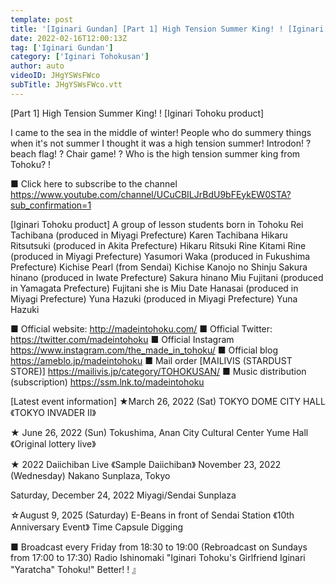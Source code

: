 ```yaml
---
template: post
title: '[Iginari Gundan] [Part 1] High Tension Summer King! ! [Iginari Tohoku product]'
date: 2022-02-16T12:00:13Z
tag: ['Iginari Gundan']
category: ['Iginari Tohokusan']
author: auto 
videoID: JHgYSWsFWco
subTitle: JHgYSWsFWco.vtt
---
```

[Part 1] High Tension Summer King! ! [Iginari Tohoku product]

I came to the sea in the middle of winter!
People who do summery things when it's not summer
I thought it was a high tension summer!
Introdon! ? beach flag! ? Chair game! ?
Who is the high tension summer king from Tohoku? !

■ Click here to subscribe to the channel
https://www.youtube.com/channel/UCuCBILJrBdU9bFEykEW0STA?sub_confirmation=1


[Iginari Tohoku product]
A group of lesson students born in Tohoku
Rei Tachibana (produced in Miyagi Prefecture) Karen Tachibana
Hikaru Ritsutsuki (produced in Akita Prefecture) Hikaru Ritsuki
Rine Kitami Rine (produced in Miyagi Prefecture)
Yasumori Waka (produced in Fukushima Prefecture)
Kichise Pearl (from Sendai) Kichise Kanojo no Shinju
Sakura hinano (produced in Iwate Prefecture) Sakura hinano
Miu Fujitani (produced in Yamagata Prefecture) Fujitani she is Miu
Date Hanasai (produced in Miyagi Prefecture)
Yuna Hazuki (produced in Miyagi Prefecture) Yuna Hazuki

■ Official website: http://madeintohoku.com/
■ Official Twitter: https://twitter.com/madeintohoku
■ Official Instagram https://www.instagram.com/the_made_in_tohoku/
■ Official blog https://ameblo.jp/madeintohoku
■ Mail order [MAILIVIS (STARDUST STORE)] https://mailivis.jp/category/TOHOKUSAN/
■ Music distribution (subscription) https://ssm.lnk.to/madeintohoku


[Latest event information]
★March 26, 2022 (Sat) TOKYO DOME CITY HALL
《TOKYO INVADER II》

★ June 26, 2022 (Sun) Tokushima, Anan City Cultural Center Yume Hall
《Original lottery live》

★ 2022 Daiichiban Live 《Sample Daiichiban》
November 23, 2022 (Wednesday)
Nakano Sunplaza, Tokyo

Saturday, December 24, 2022
Miyagi/Sendai Sunplaza

☆August 9, 2025 (Saturday) E-Beans in front of Sendai Station
《10th Anniversary Event》 Time Capsule Digging

 
■ Broadcast every Friday from 18:30 to 19:00 (Rebroadcast on Sundays from 17:00 to 17:30)
Radio Ishinomaki "Iginari Tohoku's Girlfriend Iginari "Yaratcha" Tohoku!" Better! ! 』